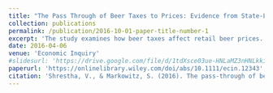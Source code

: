 ```yaml
---
title: "The Pass Through of Beer Taxes to Prices: Evidence from State-Level and Federal Tax Changes (with Sara Markowitz)"
collection: publications
permalink: /publication/2016-10-01-paper-title-number-1
excerpt: 'The study examines how beer taxes affect retail beer prices. The findings show that a 10-cent increase in state beer taxes raises retail prices by about 17 cents, while a similar increase in federal beer taxes results in a 19-22 cent rise in retail prices. This indicates that consumers fully bear the burden of increased beer taxes.'
date: 2016-04-06
venue: 'Economic Inquiry'
#slidesurl: 'https://drive.google.com/file/d/1tdXsce03ue-HNLaMZ3nHNLkkiFuj95r5/view'
paperurl: 'https://onlinelibrary.wiley.com/doi/abs/10.1111/ecin.12343'
citation: 'Shrestha, V., & Markowitz, S. (2016). The pass‐through of beer taxes to prices: evidence from state and federal tax changes. Economic Inquiry, 54(4), 1946-1962.'
---
```




